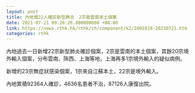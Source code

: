 ```yaml
---
layout: post
title: 內地增22人確診新型肺炎　2宗是雲南本土個案
date: 2021-07-21 09:26:26.000000000 +08:00
link: https://news.rthk.hk/rthk/ch/component/k2/1601819-20210721.htm
categories: rthk
---
```


內地過去一日新增22宗新型肺炎確診個案，2宗是雲南的本土個案，其餘20宗境外輸入個案，分布雲南、陝西、上海等地，上海再多1宗境外輸入的疑似病例。

新增的23宗無症狀感染個案，1宗來自江蘇本土，22宗是境外輸入。

內地累積92364人確診，4636名患者不治，87126人康復出院。
